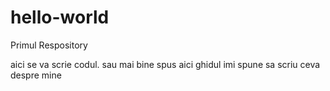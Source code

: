 # hello-world
Primul Respository

aici se va scrie codul. sau mai bine spus aici ghidul imi spune sa scriu ceva despre mine

